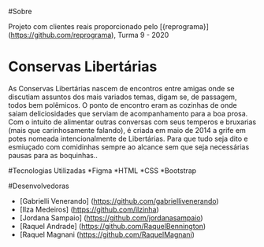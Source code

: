 #Sobre

Projeto com clientes reais proporcionado pelo [{reprograma}] (https://github.com/reprograma), Turma 9 - 2020

# Conservas Libertárias

As Conservas Libertárias nascem de encontros entre amigas onde se discutiam assuntos dos mais variados temas, digam se, de passagem, todos bem polêmicos. O ponto de encontro eram as cozinhas de onde saiam deliciosidades que serviam de acompanhamento para a boa prosa. Com o intuito de alimentar outras conversas com seus temperos e bruxarias (mais que carinhosamente falando), é criada em maio de 2014 a grife em potes nomeada intencionalmente de Libertárias. Para que tudo seja dito e esmiuçado com comidinhas sempre ao alcance sem que seja necessárias pausas para as boquinhas..

#Tecnologias Utilizadas
*Figma
*HTML
*CSS
*Bootstrap

#Desenvolvedoras
* [Gabrielli Venerando] (https://github.com/gabriellivenerando)
* [Ilza Medeiros] (https://github.com/ilzinha)
* [Jordana Sampaio] (https://github.com/jordanasampaio)
* [Raquel Andrade] (https://github.com/RaquelBennington)
* [Raquel Magnani (https://github.com/RaquelMagnani)
